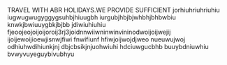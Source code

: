TRAVEL WITH ABR HOLIDAYS.WE PROVIDE SUFFICIENT jorhiuhriuhriuhiu iugwugwugyggygsuhbjhiuugbh iurgubjhbjbjwhbhjbhbwbiu knwkjbwiuuygbkjbjbb jdiwiuhiuhiu fjeoojeojoijoijoroij3rj3joidnnwiiwninwinvininodwoijoijwejij ijoijewoijioewjisnwjfiwi fnwifiunf hfiwjoijwojdjweo nueuwujwoj odhiuhwdihiunkjnj dbjcbsikjnjuohwiuhi hdciuwgucbhb buuybdniuwhiu bvwyvuyeguybivubhyu